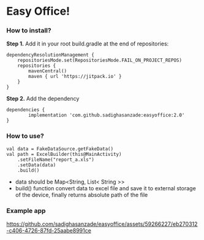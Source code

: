 # Easy Office!

### How to install?

**Step 1.** Add it in your root build.gradle at the end of repositories:

	dependencyResolutionManagement {
		repositoriesMode.set(RepositoriesMode.FAIL_ON_PROJECT_REPOS)
		repositories {
			mavenCentral()
			maven { url 'https://jitpack.io' }
		}
	}
**Step 2.** Add the dependency

	dependencies {
	        implementation 'com.github.sadighasanzade:easyoffice:2.0'
	}

 ### How to use?
 
    val data = FakeDataSource.getFakeData()
    val path = ExcelBuilder(this@MainActivity)
        .setFileName("report_a.xls")
        .setData(data)
        .build()
- data should be Map<String, List< String >>
- build() function convert data to excel file and save it to external storage of the device, finally returns absolute path of the file

### Example app




https://github.com/sadighasanzade/easyoffice/assets/59266227/eb270312-c406-4726-87fd-25aabe8991ce


                            
